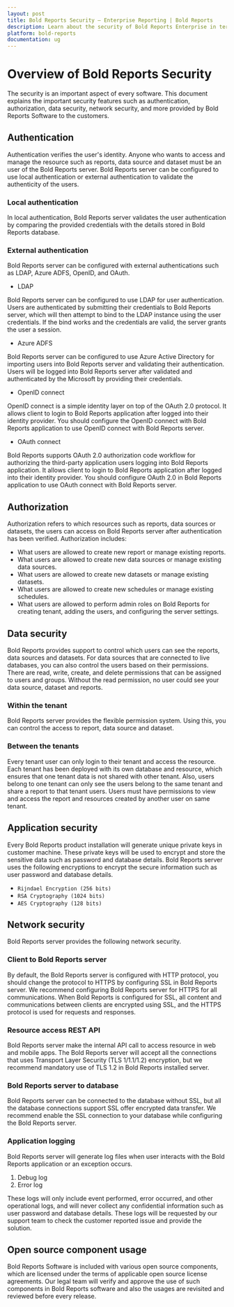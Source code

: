 ```yaml
---
layout: post
title: Bold Reports Security – Enterprise Reporting | Bold Reports
description: Learn about the security of Bold Reports Enterprise in terms of authentication, authorization, data security, network security and more.
platform: bold-reports
documentation: ug
---
```


# Overview of Bold Reports Security

The security is an important aspect of every software. This document explains the important security features such as authentication, authorization, data security, network security, and more provided by Bold Reports Software to the customers.

## Authentication

Authentication verifies the user's identity. Anyone who wants to access and manage the resource such as reports, data source and dataset must be an user of the Bold Reports server. Bold Reports server can be configured to use local authentication or external authentication to validate the authenticity of the users.

### Local authentication

In local authentication, Bold Reports server validates the user authentication by comparing the provided credentials with the details stored in Bold Reports database.

### External authentication

Bold Reports server can be configured with external authentications such as LDAP, Azure ADFS, OpenID, and OAuth.

* LDAP  

Bold Reports server can be configured to use LDAP for user authentication. Users are authenticated by submitting their credentials to Bold Reports server, which will then attempt to bind to the LDAP instance using the user credentials. If the bind works and the credentials are valid, the server grants the user a session.

* Azure ADFS  

Bold Reports server can be configured to use Azure Active Directory for importing users into Bold Reports server and validating their authentication. Users will be logged into Bold Reports server after validated and authenticated by the Microsoft by providing their credentials.

* OpenID connect  

OpenID connect is a simple identity layer on top of the OAuth 2.0 protocol. It allows client to login to Bold Reports application after logged into their identity provider. You should configure the OpenID connect with Bold Reports application to use OpenID connect with Bold Reports server.

* OAuth connect  

Bold Reports supports OAuth 2.0 authorization code workflow for authorizing the third-party application users logging into Bold Reports application. It allows client to login to Bold Reports application after logged into their identity provider. You should configure OAuth 2.0 in Bold Reports application to use OAuth connect with Bold Reports server.

## Authorization

Authorization refers to which resources such as reports, data sources or datasets, the users can access on Bold Reports server after authentication has been verified.
Authorization includes:
* What users are allowed to create new report or manage existing reports.
* What users are allowed to create new data sources or manage existing data sources.
* What users are allowed to create new datasets or manage existing datasets.
* What users are allowed to create new schedules or manage existing schedules.
* What users are allowed to perform admin roles on Bold Reports for creating tenant, adding the users, and configuring the server settings.

## Data security

Bold Reports provides support to control which users can see the reports, data sources and datasets. For data sources that are connected to live databases, you can also control the users based on their permissions. There are read, write, create, and delete permissions that can be assigned to users and groups. Without the read permission, no user could see your data source, dataset and reports.

### Within the tenant

Bold Reports server provides the flexible permission system. Using this, you can control the access to report, data source and dataset.

### Between the tenants

Every tenant user can only login to their tenant and access the resource. Each tenant has been deployed with its own database and resource, which ensures that one tenant data is not shared with other tenant. Also, users belong to one tenant can only see the users belong to the same tenant and share a report to that tenant users. Users must have permissions to view and access the report and resources created by another user on same tenant.

## Application security

Every Bold Reports product installation will generate unique private keys in customer machine. These private keys will be used to encrypt and store the sensitive data such as password and database details.
Bold Reports server uses the following encryptions to encrypt the secure information such as user password and database details.
* `Rijndael Encryption (256 bits)`
* `RSA Cryptography (1024 bits)`
* `AES Cryptography (128 bits)`

## Network security

Bold Reports server provides the following network security.

### Client to Bold Reports server

By default, the Bold Reports server is configured with HTTP protocol, you should change the protocol to HTTPS by configuring SSL in Bold Reports server. We recommend configuring Bold Reports server for HTTPS for all communications. When Bold Reports is configured for SSL, all content and communications between clients are encrypted using SSL, and the HTTPS protocol is used for requests and responses.

### Resource access REST API

Bold Reports server make the internal API call to access resource in web and mobile apps. The Bold Reports server will accept all the connections that uses Transport Layer Security (TLS 1/1.1/1.2) encryption, but we recommend mandatory use of TLS 1.2 in Bold Reports installed server.

### Bold Reports server to database

Bold Reports server can be connected to the database without SSL, but all the database connections support SSL offer encrypted data transfer. We recommend enable the SSL connection to your database while configuring the Bold Reports server.

### Application logging

Bold Reports server will generate log files when user interacts with the Bold Reports application or an exception occurs.
1. Debug log
2. Error log

These logs will only include event performed, error occurred, and other operational logs, and will never collect any confidential information such as user password and database details. These logs will be requested by our support team to check the customer reported issue and provide the solution.

## Open source component usage

Bold Reports Software is included with various open source components, which are licensed under the terms of applicable open source license agreements. Our legal team will verify and approve the use of such components in Bold Reports software and also the usages are revisited and reviewed before every release.
